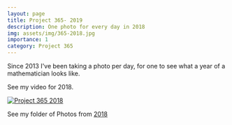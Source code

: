 ```yaml
---
layout: page
title: Project 365- 2019
description: One photo for every day in 2018
img: assets/img/365-2018.jpg
importance: 1
category: Project 365
---
```


Since 2013 I've been taking a photo per day, for one to see what a year of a mathematician looks like.

See my video for 2018.

[![Project 365 2018](http://img.youtube.com/vi/AoSmURyvQXg/0.jpg)](http://www.youtube.com/watch?v=AoSmURyvQXg "Project 365 2018")

See my folder of Photos from [2018](https://sites.google.com/view/project365-2018)